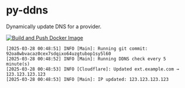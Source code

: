 # py-ddns

Dynamically update DNS for a provider.

[![Build and Push Docker Image](https://github.com/fragtastic/py-ddns/actions/workflows/docker-build.yaml/badge.svg)](https://github.com/fragtastic/py-ddns/actions/workflows/docker-build.yaml)

```log
[2025-03-28 00:48:51] INFO [Main]: Running git commit: 92oa8wbvacaz0cex7sdqixo64uzgtubop1sy5l60
[2025-03-28 00:48:52] INFO [Main]: Running DDNS check every 5 minute(s)
[2025-03-28 00:48:53] INFO [Cloudflare]: Updated ext.example.com → 123.123.123.123
[2025-03-28 00:48:53] INFO [Main]: IP updated: 123.123.123.123
```

